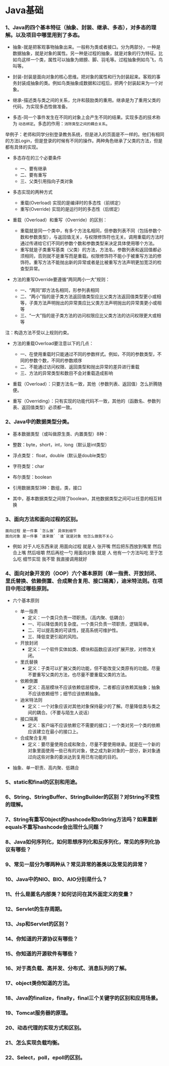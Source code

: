 # Java基础

### 1、Java的四个基本特征（抽象、封装、继承、多态），对多态的理解。以及项目中哪里用到了多态。

* 抽象-就是把客观事物抽象出来。一般称为类或者接口。分为两部分，一种是数据抽象，就是对象的属性。另一种是过程的抽象，就是对象的行为特征。比如鸟这样一个类，属性可以抽象为翅膀、脚、羽毛等。过程抽象例如鸟飞，鸟叫等。

* 封装-封装是面向对象的核心思维。把对象的属性和行为封装起来。客观的事务封装成抽象的类。例如鸟类抽象成数据和过程后，把两个封装起来为一个对象。

* 继承-描述类与类之间的关系，允许和鼓励类的重用。继承是为了重用父类的代码，为实现多态性做准备。

* 多态-同一个事件发生在不同的对象上会产生不同的结果。实现多态的技术称为 `动态绑定`。多态的作用：`消除类型之间的耦合关系`。

举例子：老师和同学分别登录教务系统，但是进入的页面是不一样的。他们有相同的方法Login，但是登录的时候有不同的操作。两种角色继承了父类的方法，但是都有具体的实现。

* 多态存在的三个必要条件
	* 一、要有继承
	* 二、要有重写
	* 三、父类引用指向子类对象

* 多态实现的两种方式
	* 重载(Overload) 实现的是编译时的多态性（前绑定）
	* 重写(Override)  实现的是运行时的多态性（后绑定）

* 重载（Overload）和重写（Override）的区别： 
	* 重载就是同一个类中，有多个方法名相同，但参数列表不同（包括参数个数和参数类型），与返回值无关，与权限修饰符也无关。调用重载的方法时通过传递给它们不同的参数个数和参数类型来决定具体使用哪个方法。 
	* 重写就是子类重写基类（父类）的方法，方法名，参数列表和返回值都必须相同，否则就不是重写而是重载。权限修饰符不能小于被重写方法的修饰符。重写方法不能抛出新的异常或者是比被重写方法声明更加宽泛的检查型异常。

* 方法的重写Override要遵循“两同两小一大”规则：
	* 一、“两同”即方法名相同，形参列表相同
	* 二、“两小”指的是子类方法返回值类型应比父类方法返回值类型更小或相等，子类方法声明抛出的异常类应比父类方法声明抛出的异常类更小或相等
	* 三、“一大”指的是子类方法的访问权限应比父类方法的访问权限更大或相等

注：构造方法不受以上规则约束。

* 方法的重载Overload要注意以下的几点：
	* 一、在使用重载时只能通过不同的参数样式。例如，不同的参数类型，不同的参数个数，不同的参数顺序
	* 二、不能通过访问权限、返回类型和抛出异常的差异进行重载
	* 三、方法的异常类型和数目不会对重载造成影响

* 重载（Overload）：只要方法名一致，其他（参数列表、返回值）怎么折腾随便。

* 重写（Overriding）：只有实现的功能代码不一致，其他的（函数名、参数列表、返回值类型）必须都一致。

### 2、Java中的数据类型分类。

* 基本数据类型（或叫做原生类、内置类型）8种：
* 整数：byte，short，int，long（默认是int类型）
* 浮点类型： float，double（默认是double类型）
* 字符类型：char
* 布尔类型：boolean

* 引用数据类型3种：数组，类，接口
* 其中，基本数据类型之间除了boolean，其他数据类型之间可以任意的相互转换

### 3、面向方法和面向过程的区别。
	面向过程 是一件事 `怎么做` 具体到细节
	面向对象 是一件事 `谁来做` `谁`就是对象 他怎么做我不关心
* 例如 对于人吃东西来说 用面向过程 就是人 张开嘴 然后把东西放到嘴里 然后合上嘴 然后咀嚼 然后再挖一勺 用面向对象 就是 人 他有一个方法叫吃 至于怎么吃 细节实现 我不管 我直接调用就好

### 4、面向对象开发的（OOP）六个基本原则（单一指责、开放封闭、里氏替换、依赖倒置、合成聚合复用、接口隔离），迪米特法则。在项目中用过哪些原则。
* 六个基本原则
	* 单一指责 
		* 定义：一个类只负责一项职责。（高内聚、低耦合）
		* 一、可以降低类的复杂度。一个类只负责一项职责，逻辑简单。
		* 二、可以提高类的可读性，提高系统可维护性。
		* 三、降低变更引起的风险。
	* 开放封闭
		* 定义：一个软件实体如类、模块和函数应该对扩展开放，对修改关闭。
	* 里氏替换
		* 定义：子类可以扩展父类的功能，但不能改变父类原有的功能。尽量不要重写父类的方法，也尽量不要重载父类的方法。
	* 依赖倒置
		* 定义：高层模块不应该依赖低层模块，二者都应该依赖其抽象；抽象不应该依赖细节；细节应该依赖抽象。
	* 迪米特法则
		* 定义：一个对象应该对其他对象保持最少的了解。尽量降低类与类之间的耦合。（不要与陌生人说话）
	* 接口隔离
		* 定义：客户端不应该依赖它不需要的接口；一个类对另一个类的依赖应该建立在最小的接口上。
	* 合成聚合复用
		* 定义：要尽量使用合成和聚合，尽量不要使用继承。就是在一个新的对象里面使用一些已有的对象，使之成为新对象的一部分，新对象通过向这些对象的委派达到复用已有功能的目的。

* 抽象、单一职责、高内聚、低耦合
### 5、static和final的区别和用途。

### 6、String、StringBuffer、StringBuilder的区别？对String不变性的理解。

### 7、String有重写Object的hashcode和toString方法吗？如果重新equals不重写hashcode会出现什么问题？

### 8、Java如何序列化，如何思想序列化和反序列化，常见的序列化协议有哪些？

### 9、常见一层分为哪两种从？常见异常的基类以及常见的异常？

### 10、Java中的NIO、BIO、AIO分别是什么？

### 11、什么是匿名内部类？如何访问在其外面定义的变量？

### 12、Servlet的生存周期。

### 13、Jsp和Servlet的区别？

### 14、你知道的开源协议有哪些？

### 15、你知道的开源软件有哪些？

### 16、对于高负载、高并发、分布式、消息队列的了解。

### 17、object类你知道的方法。

### 18、Java的finalize，finally，final三个关键字的区别和应用场景。

### 19、Tomcat服务器的原理。

### 20、动态代理的实现方式和区别。

### 21、怎么实现负载均衡。

### 22、Select，poll，epoll的区别。